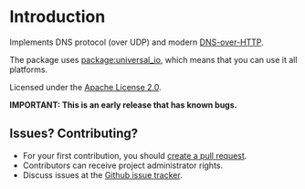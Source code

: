 # Introduction

Implements DNS protocol (over UDP) and modern [DNS-over-HTTP](https://developers.google.com/speed/public-dns/docs/dns-over-https).

The package uses [package:universal_io](https://pub.dev/packages/universal_io), which means that
you can use it all platforms.

Licensed under the [Apache License 2.0](LICENSE).

__IMPORTANT: This is an early release that has known bugs.__

## Issues? Contributing?
  * For your first contribution, you should [create a pull request](https://github.com/terrier989/dns/pull/new/master).
  * Contributors can receive project administrator rights.
  * Discuss issues at the [Github issue tracker](https://github.com/terrier989/dns/issues).